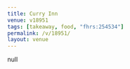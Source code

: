 ```yaml
---
title: Curry Inn
venue: v18951
tags: [takeaway, food, "fhrs:254534"]
permalink: /v/18951/
layout: venue
---
```

null
